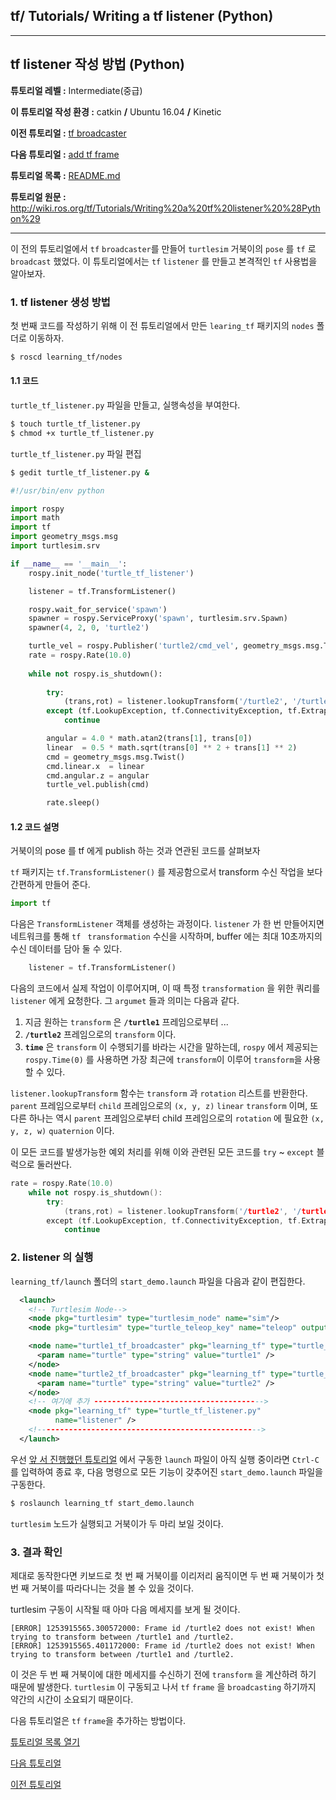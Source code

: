 ## tf/ Tutorials/ Writing a tf listener (Python)



------

## tf listener 작성 방법 (Python)

**튜토리얼 레벨 :**  Intermediate(중급)

**이 튜토리얼 작성 환경 :**  catkin **/** Ubuntu 16.04 **/** Kinetic

**이전 튜토리얼 :** [tf broadcaster](./tf_1_broadcaster.md)

**다음 튜토리얼 :** [add tf frame](tf_3_adding_frame.md)

**튜토리얼 목록 :** [README.md](../README.md)

**튜토리얼 원문 :** <http://wiki.ros.org/tf/Tutorials/Writing%20a%20tf%20listener%20%28Python%29>

------

이 전의 튜토리얼에서 `tf` `broadcaster`를 만들어 `turtlesim` 거북이의 `pose` 를 `tf` 로 `broadcast` 했었다. 이 튜토리얼에서는 `tf` `listener` 를 만들고 본격적인 `tf` 사용법을 알아보자.



### 1. tf listener 생성 방법 

첫 번째 코드를 작성하기 위해 이 전 튜토리얼에서 만든 `learing_tf` 패키지의 `nodes` 폴더로 이동하자. 

```bash
$ roscd learning_tf/nodes
```



#### 1.1 코드

`turtle_tf_listener.py` 파일을 만들고, 실행속성을 부여한다. 

```bash
$ touch turtle_tf_listener.py
$ chmod +x turtle_tf_listener.py
```

`turtle_tf_listener.py` 파일 편집

```bash
$ gedit turtle_tf_listener.py &
```


```python
#!/usr/bin/env python 

import rospy
import math
import tf
import geometry_msgs.msg
import turtlesim.srv

if __name__ == '__main__':   
    rospy.init_node('turtle_tf_listener')

    listener = tf.TransformListener()

    rospy.wait_for_service('spawn')
    spawner = rospy.ServiceProxy('spawn', turtlesim.srv.Spawn)
    spawner(4, 2, 0, 'turtle2')

    turtle_vel = rospy.Publisher('turtle2/cmd_vel', geometry_msgs.msg.Twist,queue_size=1)
    rate = rospy.Rate(10.0)
    
    while not rospy.is_shutdown():
        
        try:
            (trans,rot) = listener.lookupTransform('/turtle2', '/turtle1', rospy.Time(0))
        except (tf.LookupException, tf.ConnectivityException, tf.ExtrapolationException):
            continue

        angular = 4.0 * math.atan2(trans[1], trans[0])
        linear  = 0.5 * math.sqrt(trans[0] ** 2 + trans[1] ** 2)
        cmd = geometry_msgs.msg.Twist()
        cmd.linear.x  = linear
        cmd.angular.z = angular
        turtle_vel.publish(cmd)

        rate.sleep()
```



#### 1.2 코드 설명

거북이의 pose 를 tf 에게 publish 하는 것과 연관된 코드를 살펴보자

`tf` 패키지는 `tf.TransformListener()` 를 제공함으로서  transform 수신 작업을  보다 간편하게 만들어 준다.

```python
import tf
```

다음은 `TransformListener` 객체를 생성하는 과정이다. `listener` 가  한 번 만들어지면 네트워크를 통해 `tf` ` transformation` 수신을 시작하며, buffer 에는 최대 10초까지의 수신 데이터를 담아 둘 수 있다.

```python
    listener = tf.TransformListener()
```

다음의 코드에서 실제 작업이 이루어지며, 이 때 특정 `transformation` 을 위한 쿼리를 `listener` 에게 요청한다.  그 `argumet` 들과 의미는 다음과 같다. 

1. 지금 원하는 `transform` 은  **`/turtle1`** 프레임으로부터 ...
2. **`/turtle2`** 프레임으로의 `transform` 이다.
3. **`time`** 은 `transform` 이 수행되기를 바라는 시간을 말하는데,  `rospy` 에서 제공되는 `rospy.Time(0)` 를 사용하면 가장 최근에 `transform`이 이루어 `transform`을 사용할 수 있다.

`listener.lookupTransform` 함수는 `transform` 과 `rotation` 리스트를 반환한다. `parent` 프레임으로부터 `child` 프레임으로의 `(x, y, z)` `linear` `transform` 이며, 또 다른 하나는 역시 `parent` 프레임으로부터 child 프레임으로의 `rotation` 에 필요한 `(x, y, z, w)` `quaternion` 이다.

이 모든 코드를 발생가능한 예외 처리를 위해 이와 관련된 모든 코드를 `try` ~ `except` 블럭으로 둘러싼다. 

```c++
rate = rospy.Rate(10.0)
    while not rospy.is_shutdown():
        try:
            (trans,rot) = listener.lookupTransform('/turtle2', '/turtle1', rospy.Time(0))
        except (tf.LookupException, tf.ConnectivityException, tf.ExtrapolationException):
            continue
```



### 2. listener 의 실행

`learning_tf/launch` 폴더의 `start_demo.launch` 파일을 다음과 같이 편집한다. 

```xml
  <launch>
    <!-- Turtlesim Node-->
    <node pkg="turtlesim" type="turtlesim_node" name="sim"/>
    <node pkg="turtlesim" type="turtle_teleop_key" name="teleop" output="screen"/>

    <node name="turtle1_tf_broadcaster" pkg="learning_tf" type="turtle_tf_broadcaster.py" respawn="false" output="screen" >
      <param name="turtle" type="string" value="turtle1" />
    </node>
    <node name="turtle2_tf_broadcaster" pkg="learning_tf" type="turtle_tf_broadcaster.py" respawn="false" output="screen" >
      <param name="turtle" type="string" value="turtle2" /> 
    </node>
    <!-- 여기에 추가 -------------------------------------->
    <node pkg="learning_tf" type="turtle_tf_listener.py"
          name="listener" />
    <!-------------------------------------------------->
  </launch>
```

우선 [앞 서 진행했던 튜토리얼](./tf_1_broadcaster.md) 에서 구동한 `launch` 파일이 아직 실행 중이라면 `Ctrl-C` 를 입력하여 종료 후, 다음 명령으로 모든 기능이 갖추어진 `start_demo.launch` 파일을 구동한다. 

```bash
$ roslaunch learning_tf start_demo.launch
```

`turtlesim` 노드가 실행되고 거북이가 두 마리 보일 것이다. 



### 3. 결과 확인

제대로 동작한다면 키보드로 첫 번 째 거북이를 이리저리 움직이면 두 번 째 거북이가 첫 번 째 거북이를  따라다니는 것을 볼 수 있을 것이다.

turtlesim 구동이 시작될 때 아마 다음 메세지를 보게 될 것이다.

```
[ERROR] 1253915565.300572000: Frame id /turtle2 does not exist! When trying to transform between /turtle1 and /turtle2.
[ERROR] 1253915565.401172000: Frame id /turtle2 does not exist! When trying to transform between /turtle1 and /turtle2.
```

이 것은 두 번 째 거북이에 대한 메세지를 수신하기 전에 `transform` 을 계산하려 하기 때문에 발생한다. `turtlesim` 이 구동되고 나서 `tf` `frame` 을 `broadcasting` 하기까지 약간의 시간이 소요되기 때문이다.

다음 튜토리얼은 `tf` `frame`을 추가하는 방법이다. 



[튜토리얼 목록 열기](../README.md)



[다음 튜토리얼](./tf_3_adding_frame.md)

[이전 튜토리얼](./tf_1_broadcaster.md)

